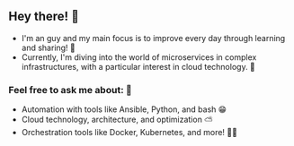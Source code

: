 ## Hey there! 🤖 
- I'm an guy and my main focus is to improve every day through learning and sharing! 🔧 
- Currently, I'm diving into the world of microservices in complex infrastructures, with a particular interest in cloud technology. 🌿

### Feel free to ask me about: 💬
- Automation with tools like Ansible, Python, and bash 😁
- Cloud technology, architecture, and optimization ⛅
- Orchestration tools like Docker, Kubernetes, and more! 🐳⚓

              

